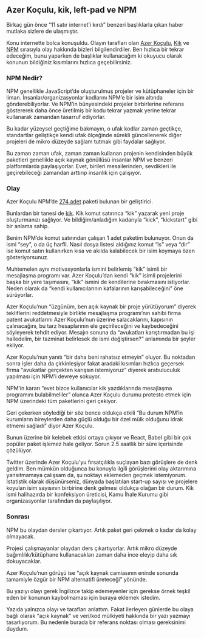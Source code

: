 ## Azer Koçulu, kik, left-pad ve NPM

Birkaç gün önce “11 satır internet’i kırdı” benzeri başlıklarla çıkan haber mutlaka sizlere de ulaşmıştır.

Konu internette bolca konuşuldu. Olayın tarafları olan [Azer Koçulu](http://medium.com/@azerbike/i-ve-just-liberated-my-modules-9045c06be67c), [Kik](https://medium.com/@mproberts/a-discussion-about-the-breaking-of-the-internet-3d4d2a83aa4d) ve [NPM](http://blog.npmjs.org/post/141577284765/kik-left-pad-and-npm) sırasıyla olay hakkında bizleri bilgilendirdiler. Ben hızlıca bir tekrar edeceğim, bunu yaparken de başlıklar kullanacağım ki okuyucu olarak konunun bildiğiniz kısımlarını hızlıca geçebilirsiniz.

### NPM Nedir?

NPM genellikle JavaScript’de oluşturulmuş projeler ve kütüphaneler için bir liman. İnsanlar/organizasyonlar kodlarını NPM’e bir isim altında gönderebiliyorlar. Ve NPM’in bünyesindeki projeler birbirlerine referans göstererek daha önce üretilmiş bir kodu tekrar yazmak yerine tekrar kullanarak zamandan tasarruf ediyorlar.

Bu kadar yüzeysel geçtiğime bakmayın, o ufak kodlar zaman geçtikçe, standartlar geliştikçe kendi ufak ölçeğinde sürekli güncellenerek diğer projeleri de mikro düzeyde sağlam tutmak gibi faydalar sağlıyor.

Bu zaman zaman ufak, zaman zaman kullanan projenin kendisinden büyük paketleri genellikle açık kaynak gönüllüsü insanlar NPM ve benzeri platformlarda paylaşıyorlar. Evet, birileri mesailerinden, sevdikleri ile geçirebileceği zamandan arttırıp insanlık için çalışıyor.

### Olay

Azer Koçulu NPM’de [274 adet](https://gist.githubusercontent.com/azer/db27417ee84b5f34a6ea/raw/50ab7ef26dbde2d4ea52318a3590af78b2a21162/gistfile1.txt) paketi bulunan bir geliştirici.

Bunlardan bir tanesi de [kik](https://github.com/starters/kik). Kik komut satırınca “kik” yazarak yeni proje oluşturmanızı sağlıyor. Ve bildiğim/anladığım kadarıyla “kick”, “kickstart” gibi bir anlama sahip.

Benim NPM’de komut satırından çalışan 1 adet paketim bulunuyor. Onun da ismi “sey”, o da üç harfli. Nasıl dosya listesi aldığınız komut “ls” veya “dir” ise komut satırı kullanırken kısa ve akılda kalabilecek bir isim koymaya özen gösteriyorsunuz.

Muhtemelen aynı motivasyonlarla ismini belirlemiş “kik” isimli bir mesajlaşma programı var. Azer Koçulu’dan kendi “kik” isimli projelerini başka bir yere taşımasını, “kik” ismini de kendilerine bırakmasını istiyorlar. Neden olarak da “kendi kullanıcılarının kafalarının karışabileceğini” öne sürüyorlar.

Azer Koçulu’nun “üzgünüm, ben açık kaynak bir proje yürütüyorum” diyerek tekliflerini reddetmesiyle birlikte mesajlaşma programı’nın sahibi firma patent avukatlarını Azer Koçulu’nun üzerine salacaklarını, kapısının çalınacağını, bu tarz hesaplarının ele geçirileceğini ve kaybedeceğini söyleyerek tehdit ediyor. Mesajın sonuna da “avukatları karıştırmadan bu işi halledelim, bir tazminat belirlesek de ismi değiştirsen?” anlamında bir şeyler ekliyor.

Azer Koçulu’nun yanıtı “bir daha beni rahatsız etmeyin” oluyor. Bu noktadan sonra işler daha da çirkinleşiyor fakat aradaki kısımları hızlıca geçersek firma “avukatlar gerçekten karışsın istemiyoruz” diyerek arabuluculuk yapılması için NPM’i devreye sokuyor.

NPM’in kararı “evet bizce kullanıcılar kik yazdıklarında mesajlaşma programını bulabilmeliler” olunca Azer Koçulu durumu protesto etmek için NPM üzerindeki tüm paketlerini geri çekiyor.

Geri çekerken söylediği bir söz bence oldukça etkili “Bu durum NPM’in kurumların bireylerden daha güçlü olduğu bir özel mülk olduğunu idrak etmemi sağladı” diyor Azer Koçulu.

Bunun üzerine bir kelebek etkisi ortaya çıkıyor ve React, Babel gibi bir çok popüler paket işlemez hale geliyor. Sorun 2.5 saatlik bir süre içerisinde çözülüyor.

Twitter üzerinde Azer Koçulu’yu fırsatçılıkla suçlayan bazı görüşlere de denk geldim. Ben mümkün olduğunca bu konuyla ilgili görüşlerimi olay aktarımına yansıtmamaya çalışsam da, şu noktayı eklemeden geçmek istemiyorum. İstatistik olarak düşünürseniz, dünyada başlatılan start-up sayısı ve projelere koyulan isim sayısının birbirine denk gelmesi oldukça olağan bir durum. Kik ismi halihazırda bir konfeksiyon üreticisi, Kamu İhale Kurumu gibi organizasyonlar tarafından da paylaşılıyor.

### Sonrası

NPM bu olaydan dersler çıkartıyor. Artık paket geri çekmek o kadar da kolay olmayacak.

Projesi çalışmayanlar olaydan ders çıkartıyorlar. Artık mikro düzeyde bağımlılık/kütüphane kullanacakları zaman daha ince eleyip daha sık dokuyacaklar.

Azer Koçulu’nun görüşü ise “açık kaynak camiasının eninde sonunda tamamiyle özgür bir NPM alternatifi üreteceği” yönünde.

Bu yazıyı olayı gerek İngilizce takip edemeyenler için gerekse örnek teşkil eden bir konunun kaybolmaması için buraya eklemek istedim.

Yazıda yalnızca olayı ve tarafları anlattım. Fakat ilerleyen günlerde bu olaya bağlı olarak “açık kaynak” ve veri/kod mülkiyeti hakkında bir yazı yazmayı tasarlıyorum. Bu nedenle burada bir referans noktası olması gereksinimi duydum.